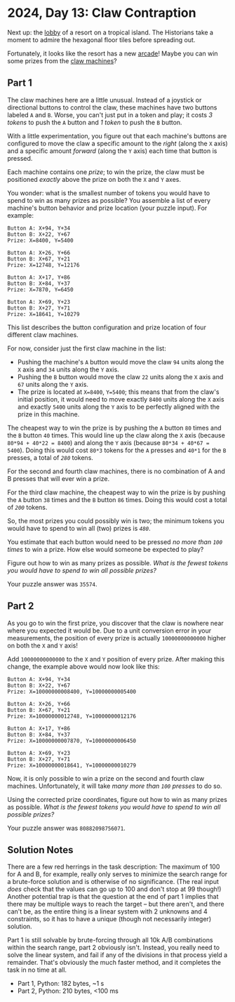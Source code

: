 # 2024, Day 13: Claw Contraption

Next up: the [lobby](../../2020/24) of a resort on a tropical island. The Historians take a moment to admire the hexagonal floor tiles before spreading out.

Fortunately, it looks like the resort has a new [arcade](https://en.wikipedia.org/wiki/Amusement_arcade)! Maybe you can win some prizes from the [claw machines](https://en.wikipedia.org/wiki/Claw_machine)?

## Part 1

The claw machines here are a little unusual. Instead of a joystick or directional buttons to control the claw, these machines have two buttons labeled `A` and `B`. Worse, you can't just put in a token and play; it costs _3 tokens_ to push the `A` button and _1 token_ to push the `B` button.

With a little experimentation, you figure out that each machine's buttons are configured to move the claw a specific amount to the _right_ (along the `X` axis) and a specific amount _forward_ (along the `Y` axis) each time that button is pressed.

Each machine contains one _prize_; to win the prize, the claw must be positioned _exactly_ above the prize on both the `X` and `Y` axes.

You wonder: what is the smallest number of tokens you would have to spend to win as many prizes as possible? You assemble a list of every machine's button behavior and prize location (your puzzle input). For example:

    Button A: X+94, Y+34
    Button B: X+22, Y+67
    Prize: X=8400, Y=5400
    
    Button A: X+26, Y+66
    Button B: X+67, Y+21
    Prize: X=12748, Y=12176
    
    Button A: X+17, Y+86
    Button B: X+84, Y+37
    Prize: X=7870, Y=6450
    
    Button A: X+69, Y+23
    Button B: X+27, Y+71
    Prize: X=18641, Y=10279

This list describes the button configuration and prize location of four different claw machines.

For now, consider just the first claw machine in the list:

*   Pushing the machine's `A` button would move the claw `94` units along the `X` axis and `34` units along the `Y` axis.
*   Pushing the `B` button would move the claw `22` units along the `X` axis and `67` units along the `Y` axis.
*   The prize is located at `X=8400`, `Y=5400`; this means that from the claw's initial position, it would need to move exactly `8400` units along the `X` axis and exactly `5400` units along the `Y` axis to be perfectly aligned with the prize in this machine.

The cheapest way to win the prize is by pushing the `A` button `80` times and the `B` button `40` times. This would line up the claw along the `X` axis (because `80*94 + 40*22 = 8400`) and along the `Y` axis (because `80*34 + 40*67 = 5400`). Doing this would cost `80*3` tokens for the `A` presses and `40*1` for the `B` presses, a total of _`280`_ tokens.

For the second and fourth claw machines, there is no combination of A and B presses that will ever win a prize.

For the third claw machine, the cheapest way to win the prize is by pushing the `A` button `38` times and the `B` button `86` times. Doing this would cost a total of _`200`_ tokens.

So, the most prizes you could possibly win is two; the minimum tokens you would have to spend to win all (two) prizes is _`480`_.

You estimate that each button would need to be pressed _no more than `100` times_ to win a prize. How else would someone be expected to play?

Figure out how to win as many prizes as possible. _What is the fewest tokens you would have to spend to win all possible prizes?_

Your puzzle answer was `35574`.

## Part 2

As you go to win the first prize, you discover that the claw is nowhere near where you expected it would be. Due to a unit conversion error in your measurements, the position of every prize is actually `10000000000000` higher on both the `X` and `Y` axis!

Add `10000000000000` to the `X` and `Y` position of every prize. After making this change, the example above would now look like this:

    Button A: X+94, Y+34
    Button B: X+22, Y+67
    Prize: X=10000000008400, Y=10000000005400
    
    Button A: X+26, Y+66
    Button B: X+67, Y+21
    Prize: X=10000000012748, Y=10000000012176
    
    Button A: X+17, Y+86
    Button B: X+84, Y+37
    Prize: X=10000000007870, Y=10000000006450
    
    Button A: X+69, Y+23
    Button B: X+27, Y+71
    Prize: X=10000000018641, Y=10000000010279

Now, it is only possible to win a prize on the second and fourth claw machines. Unfortunately, it will take _many more than `100` presses_ to do so.

Using the corrected prize coordinates, figure out how to win as many prizes as possible. _What is the fewest tokens you would have to spend to win all possible prizes?_

Your puzzle answer was `80882098756071`.

## Solution Notes

There are a few red herrings in the task description: The maximum of 100 for A and B, for example, really only serves to minimize the search range for a brute-force solution and is otherwise of no significance. (The real input *does* check that the values can go up to 100 and don't stop at 99 though!) Another potential trap is that the question at the end of part 1 implies that there may be multiple ways to reach the target &ndash; but there aren't, and there can't be, as the entire thing is a linear system with 2 unknowns and 4 constraints, so it has to have a unique (though not necessarily integer) solution.

Part 1 is still solvable by brute-forcing through all 10k A/B combinations within the search range, part 2 obviously isn't. Instead, you really need to solve the linear system, and fail if any of the divisions in that process yield a remainder. That's obviously the much faster method, and it completes the task in no time at all.

* Part 1, Python: 182 bytes, ~1 s
* Part 2, Python: 210 bytes, <100 ms
